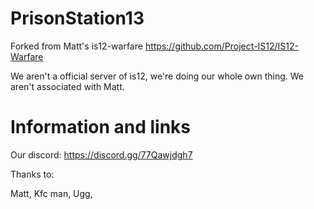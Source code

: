 # PrisonStation13
 Forked from Matt's is12-warfare
 https://github.com/Project-IS12/IS12-Warfare

We aren't a official server of is12, we're doing our whole own thing. We aren't associated with Matt.


# Information and links

Our discord: https://discord.gg/77Qawjdgh7

Thanks to:

Matt, 
Kfc man,
Ugg,
